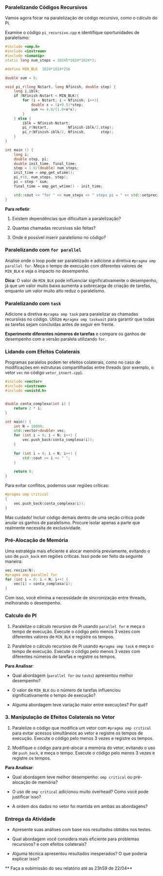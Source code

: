 
### Paralelizando Códigos Recursivos

Vamos agora focar na paralelização de código recursivo, como o cálculo do Pi.

Examine o código `pi_recursivo.cpp` e identifique oportunidades de paralelismo:

```cpp
#include <omp.h>
#include <iostream>
#include <iomanip>
static long num_steps = 1024l*1024*1024*2;

#define MIN_BLK  1024*1024*256

double sum = 0;

void pi_r(long Nstart, long Nfinish, double step) {
    long i,iblk;
    if (Nfinish-Nstart < MIN_BLK){
        for (i = Nstart; i < Nfinish; i++){
            double x = (i+0.5)*step;
            sum += 4.0/(1.0+x*x); 
        }
    } else {
        iblk = Nfinish-Nstart;
        pi_r(Nstart,         Nfinish-iblk/2,step);
        pi_r(Nfinish-iblk/2, Nfinish,       step);
    }
}

int main () {
    long i;
    double step, pi;
    double init_time, final_time;
    step = 1.0/(double) num_steps;
    init_time = omp_get_wtime();
    pi_r(0, num_steps, step);
    pi = step * sum;
    final_time = omp_get_wtime() - init_time;

    std::cout << "for " << num_steps << " steps pi = " << std::setprecision(15) << pi << " in " << final_time << " secs\n";
}
```

**Para refletir**:

   1. Existem dependências que dificultam a paralelização?

   2. Quantas chamadas recursivas são feitas?

   3. Onde é possível inserir paralelismo no código?



### Paralelizando com `for parallel`

Analise onde o loop pode ser paralelizado e adicione a diretiva `#pragma omp parallel for`. Meça o tempo de execução com diferentes valores de `MIN_BLK` e veja o impacto no desempenho.

   **Dica**: O valor de `MIN_BLK` pode influenciar significativamente o desempenho, já que um valor muito baixo aumenta a sobrecarga de criação de tarefas, enquanto um valor muito alto reduz o paralelismo.

### Paralelizando com `task`

Adicione a diretiva `#pragma omp task` para paralelizar as chamadas recursivas no código. Utilize `#pragma omp taskwait` para garantir que todas as tarefas sejam concluídas antes de seguir em frente.

   **Experimente diferentes números de tarefas** e compare os ganhos de desempenho com a versão paralela utilizando `for`.


### Lidando com Efeitos Colaterais

Programas paralelos podem ter efeitos colaterais, como no caso de modificações em estruturas compartilhadas entre threads (por exemplo, o vetor `vec` no código `vetor_insert.cpp`).

```cpp
#include <vector>
#include <iostream>
#include <unistd.h>


double conta_complexa(int i) {
	return 2 * i;
}

int main() {
	int N = 10000; 
	std::vector<double> vec;
	for (int i = 0; i < N; i++) {
		vec.push_back(conta_complexa(i));
	}
	
	for (int i = 0; i < N; i++) {
		std::cout << i << " ";
	}
	
	return 0;
}
```

Para evitar conflitos, podemos usar regiões críticas:

```cpp
#pragma omp critical
{
    vec.push_back(conta_complexa(i));
}
```

Mas cuidado! Incluir código demais dentro de uma seção crítica pode anular os ganhos de paralelismo. Procure isolar apenas a parte que realmente necessita de exclusividade.

### Pré-Alocação de Memória

Uma estratégia mais eficiente é alocar memória previamente, evitando o uso de `push_back` em regiões críticas. Isso pode ser feito da seguinte maneira:

```cpp
vec.resize(N);
#pragma omp parallel for
for (int i = 0; i < N; i++) {
    vec[i] = conta_complexa(i);
}
```

Com isso, você elimina a necessidade de sincronização entre threads, melhorando o desempenho.

### Calculo do PI

1. Paralelize o cálculo recursivo de Pi usando `parallel for` e meça o tempo de execução. Execute o código pelo menos 3 vezes com diferentes valores de `MIN_BLK` e registre os tempos.
  
2. Paralelize o cálculo recursivo de Pi usando `#pragma omp task` e meça o tempo de execução. Execute o código pelo menos 3 vezes com diferentes números de tarefas e registre os tempos.

**Para Analisar**:

- Qual abordagem (`parallel for` ou `tasks`) apresentou melhor desempenho? 

- O valor de `MIN_BLK` ou o número de tarefas influenciou significativamente o tempo de execução?

- Alguma abordagem teve variação maior entre execuções? Por quê?



### 3. Manipulação de Efeitos Colaterais no Vetor

1. Paralelize o código que modifica um vetor com `#pragma omp critical` para evitar acessos simultâneos ao vetor e registre os tempos de execução. Execute o código pelo menos 3 vezes e registre os tempos.

2. Modifique o código para pré-alocar a memória do vetor, evitando o uso de `push_back`, e meça o tempo. Execute o código pelo menos 3 vezes e registre os tempos.

**Para Analisar**:

- Qual abordagem teve melhor desempenho: `omp critical` ou pré-alocação de memória?

- O uso de `omp critical` adicionou muito overhead? Como você pode justificar isso?

- A ordem dos dados no vetor foi mantida em ambas as abordagens?


### Entrega da Atividade 

- Apresente suas análises com base nos resultados obtidos nos testes.

- Qual abordagem você considera mais eficiente para problemas recursivos? e com efeitos colaterais?

- Alguma técnica apresentou resultados inesperados? O que poderia explicar isso?


** Faça a subimissão do seu relatório  até as 23h59 de 22/04** 